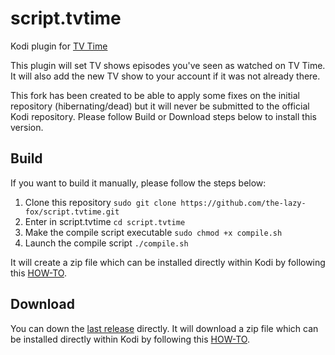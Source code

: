 # script.tvtime

Kodi plugin for [TV Time](http://www.tvtime.com)

This plugin will set TV shows episodes you've seen as watched on TV Time.
It will also add the new TV show to your account if it was not already there.

This fork has been created to be able to apply some fixes on the initial repository (hibernating/dead) but it will never be  submitted to the official Kodi repository.
Please follow Build or Download steps below to install this version.

## Build

If you want to build it manually, please follow the steps below:

1. Clone this repository `sudo git clone https://github.com/the-lazy-fox/script.tvtime.git`
2. Enter in script.tvtime `cd script.tvtime`
3. Make the compile script executable `sudo chmod +x compile.sh`
4. Launch the compile script `./compile.sh`

It will create a zip file which can be installed directly within Kodi by following this [HOW-TO](https://kodi.wiki/view/Add-on_manager#How_to_install_from_a_ZIP_file).

## Download

You can down the [last release](https://github.com/alxlaxv/script.tvtime/releases/latest) directly.
It will download a zip file which can be installed directly within Kodi by following this [HOW-TO](https://kodi.wiki/view/Add-on_manager#How_to_install_from_a_ZIP_file).

